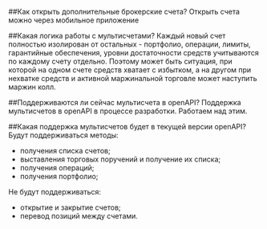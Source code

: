 ##Как открыть дополнительные брокерские счета?
Открыть счета можно через мобильное приложение

##Какая логика работы с мультисчетами?
Каждый новый счет полностью изолирован от остальных - портфолио, операции, лимиты, гарантийные обеспечения, уровни достаточности средств учитываются по каждому счету отдельно. Поэтому может быть ситуация, при которой на одном счете средств хватает с избытком, а на другом при нехватке средств и активной маржинальной торговле может наступить маржин колл. 

##Поддерживаются ли сейчас мультисчета в openAPI?
Поддержка мультисчетов в openAPI в процессе разработки. Работаем над этим.

##Какая поддержка мультисчетов будет в текущей версии openAPI?
Будут поддерживаться методы:

* получения списка счетов;
* выставления торговых поручений и получение их списка;
* получения операций;
* получения портфолио;

Не будут поддерживаться:

* открытие и закрытие счетов;
* перевод позиций между счетами.
